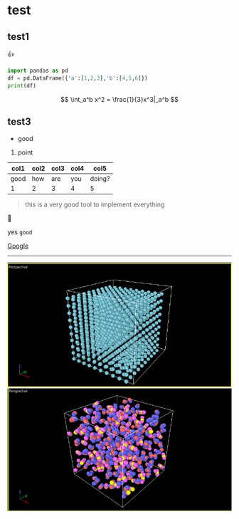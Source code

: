 # test

## test1

👍

```python
import pandas as pd 
df = pd.DataFrame({'a':[1,2,3],'b':[4,5,6]})  
print(df)
```

$$
\int_a^b x^2 = \frac{1}{3}x^3|_a^b
$$

## test3

- good

1. point


| col1 | col2 | col3 | col4 | col5   |
| ------ | ------ | ------ | ------ | -------- |
| good | how  | are  | you  | doing? |
| 1    | 2    | 3    | 4    | 5      |

> this is a very good tool to implement everything

👀️

yes `good`

[Google](https://www.google.com/)

---

![local image](../images/test.png)
![new_image](../images/new.png)
